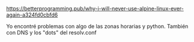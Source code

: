 https://betterprogramming.pub/why-i-will-never-use-alpine-linux-ever-again-a324fd0cbfd6

Yo encontré problemas con algo de las zonas horarias y python.
También con DNS y los "dots" del resolv.conf

